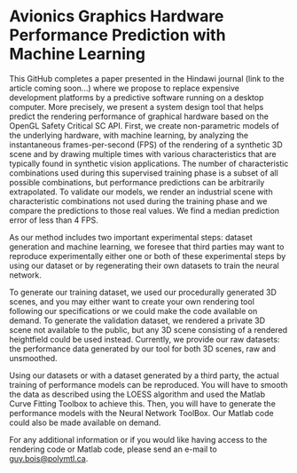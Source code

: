 # Avionics Graphics Hardware Performance Prediction with Machine Learning

This GitHub completes a paper presented in the Hindawi journal (link to the article coming soon...) where we propose to replace expensive development platforms by a predictive software running on a desktop computer. More precisely, we present a system design tool that helps predict the rendering performance of graphical hardware based on the OpenGL Safety Critical SC API. First, we create non-parametric models of the underlying hardware, with machine learning, by analyzing the instantaneous frames-per-second (FPS) of the rendering of a synthetic 3D scene and by drawing multiple times with various characteristics that are typically found in synthetic vision applications. The number of characteristic combinations used during this supervised training phase is a subset of all possible combinations, but performance predictions can be arbitrarily extrapolated. To validate our models, we render an industrial scene with characteristic combinations not used during the training phase and we compare the predictions to those real values. We find a median prediction error of less than 4 FPS.

As our method includes two important experimental steps: dataset generation and machine learning, we foresee that third parties may want to reproduce experimentally either one or both of these experimental steps by using our dataset or by regenerating their own datasets to train the neural network.

To generate our training dataset, we used our procedurally generated 3D scenes, and you may either want to create your own rendering tool following our specifications or we could make the code available on demand. To generate the validation dataset, we rendered a private 3D scene not available to the public, but any 3D scene consisting of a rendered heightfield could be used instead. Currently, we provide our raw datasets: the performance data generated by our tool for both 3D scenes, raw and unsmoothed.

Using our datasets or with a dataset generated by a third party, the actual training of performance models can be reproduced. You will have to smooth the data as described using the LOESS algorithm and used the Matlab Curve Fitting Toolbox to achieve this. Then, you will  have to generate the performance models with the Neural Network ToolBox. Our Matlab code could also be made available on demand.

For any additional information or if you would like having access to the rendering code or Matlab code, please send an e-mail to guy.bois@polymtl.ca.
